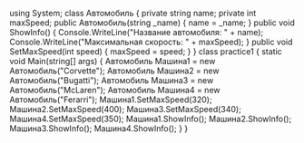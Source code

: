 using System;
class Автомобиль
{
    private string name;
    private int maxSpeed;
    public Автомобиль(string _name)
    {
        name = _name;
    }
    public void ShowInfo()
    {
        Console.WriteLine("Название автомобиля: " + name);
        Console.WriteLine("Максимальная скорость: " + maxSpeed);
    }
    public void SetMaxSpeed(int speed)
    {
        maxSpeed = speed;
    }
}
class practice1
{
    static void Main(string[] args)
    {
        Автомобиль Машина1 = new Автомобиль("Corvette");
        Автомобиль Машина2 = new Автомобиль("Bugatti");
        Автомобиль Машина3 = new Автомобиль("McLaren");
        Автомобиль Машина4 = new Автомобиль("Ferarri");
        Машина1.SetMaxSpeed(320);
        Машина2.SetMaxSpeed(400);
        Машина3.SetMaxSpeed(340);
        Машина4.SetMaxSpeed(350);
        Машина1.ShowInfo();
        Машина2.ShowInfo();
        Машина3.ShowInfo();
        Машина4.ShowInfo();
    }
}
